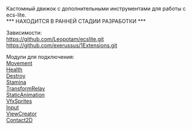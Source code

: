 Кастомный движок с дополнительными инструментами для работы с ecs-lite.   
*** НАХОДИТСЯ В РАННЕЙ СТАДИИ РАЗРАБОТКИ ***    

Зависимости:    
https://github.com/Leopotam/ecslite.git    
https://github.com/exerussus/1Extensions.git     


Модули для подключения:    
[Movement](https://github.com/exerussus/ecsmodule-movement.git)    
[Health](https://github.com/exerussus/ecsmodule-health.git)    
[Destroy](https://github.com/exerussus/ecsmodule-destroy.git)   
[Stamina](https://github.com/exerussus/ecsmodule-stamina.git)    
[TransformRelay](https://github.com/exerussus/ecsmodule-transformrelay.git)    
[StaticAnimation](https://github.com/exerussus/ecsmodule-staticanimation.git)    
[VfxSprites](https://github.com/exerussus/ecsmodule-vfxsprites.git)   
[Input](https://github.com/badCodeNik/ecsmodule-input.git)   
[ViewCreator](https://github.com/exerussus/ecsmodule-viewcreator)   
[Contact2D](https://github.com/exerussus/ecsmodule-contact2d.git)   
